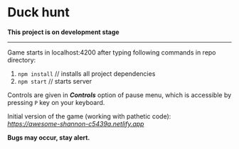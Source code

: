 # Duck hunt

**This project is on development stage**

---
Game starts in localhost:4200 after typing following commands in repo directory: 
1. `npm install` // installs all project dependencies
2. `npm start` // starts server

Controls are given in ***Controls*** option of pause menu, which is accessible by pressing `P` key on your keyboard.

Initial version of the game (working with pathetic code):  	
*https://awesome-shannon-c5439a.netlify.app*

**Bugs may occur, stay alert.**